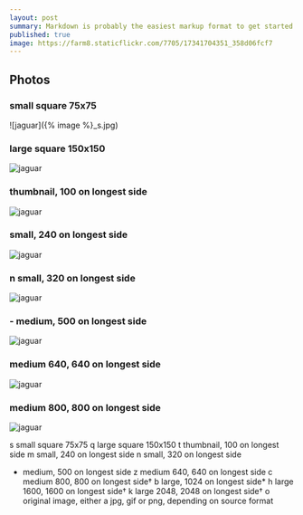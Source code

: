 ```yaml
---
layout: post
summary: Markdown is probably the easiest markup format to get started using.
published: true
image: https://farm8.staticflickr.com/7705/17341704351_358d06fcf7
---
```


## Photos

### small square 75x75

![jaguar]({% image %}_s.jpg)

### large square 150x150
![jaguar](https://farm8.staticflickr.com/7705/17341704351_358d06fcf7_q.jpg)

### thumbnail, 100 on longest side
![jaguar](https://farm8.staticflickr.com/7705/17341704351_358d06fcf7_t.jpg)

### small, 240 on longest side
![jaguar](https://farm8.staticflickr.com/7705/17341704351_358d06fcf7_m.jpg)

### n	small, 320 on longest side 
![jaguar](https://farm8.staticflickr.com/7705/17341704351_358d06fcf7_n.jpg)

### -	medium, 500 on longest side
![jaguar](https://farm8.staticflickr.com/7705/17341704351_358d06fcf7.jpg)

### medium 640, 640 on longest side
![jaguar](https://farm8.staticflickr.com/7705/17341704351_358d06fcf7_z.jpg)

### medium 800, 800 on longest side 
![jaguar](https://farm8.staticflickr.com/7705/17341704351_358d06fcf7_c.jpg)


  s	small square 75x75
  q	large square 150x150
  t	thumbnail, 100 on longest side
  m	small, 240 on longest side
  n	small, 320 on longest side
  -	medium, 500 on longest side
  z	medium 640, 640 on longest side
  c medium 800, 800 on longest side†
  b	large, 1024 on longest side*
  h	large 1600, 1600 on longest side†
  k	large 2048, 2048 on longest side†
  o	original image, either a jpg, gif or png, depending on source format
